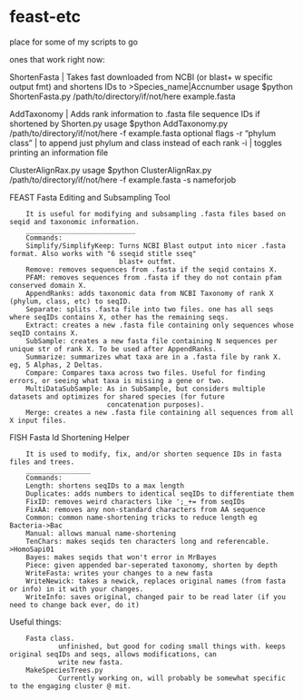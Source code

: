 # feast-etc
place for some of my scripts to go

ones that work right now:

ShortenFasta | Takes fast downloaded from NCBI (or blast+ w specific output fmt) and shortens IDs to >Species_name|Accnumber
        usage $python ShortenFasta.py /path/to/directory/if/not/here example.fasta

AddTaxonomy | Adds rank information to .fasta file sequence IDs if shortened by Shorten.py
        usage $python AddTaxonomy.py /path/to/directory/if/not/here -f example.fasta
	optional flags
	-r “phylum class” | to append just phylum and class instead of each rank
	-i | toggles printing an information file

ClusterAlignRax.py
        usage $python ClusterAlignRax.py /path/to/directory/if/not/here -f example.fasta -s nameforjob





FEAST Fasta Editing and Subsampling Tool

        It is useful for modifying and subsampling .fasta files based on seqid and taxonomic information.
        ___________________________
        Commands:
        Simplify/SimplifyKeep: Turns NCBI Blast output into nicer .fasta format. Also works with "6 sseqid stitle sseq"      
                               blast+ outfmt.
        Remove: removes sequences from .fasta if the seqid contains X.
        PFAM: removes sequences from .fasta if they do not contain pfam conserved domain X.
        AppendRanks: adds taxonomic data from NCBI Taxonomy of rank X (phylum, class, etc) to seqID.
        Separate: splits .fasta file into two files. one has all seqs where seqIDs contains X, other has the remaining seqs.
        Extract: creates a new .fasta file containing only sequences whose seqID contains X.
        SubSample: creates a new fasta file containing N sequences per unique str of rank X. To be used after AppendRanks.
        Summarize: summarizes what taxa are in a .fasta file by rank X. eg, 5 Alphas, 2 Deltas.
        Compare: Compares taxa across two files. Useful for finding errors, or seeing what taxa is missing a gene or two.
        MultiDataSubSample: As in SubSample, but considers multiple datasets and optimizes for shared species (for future 
                            concatenation purposes).
        Merge: creates a new .fasta file containing all sequences from all X input files.
FISH Fasta Id Shortening Helper

        It is used to modify, fix, and/or shorten sequence IDs in fasta files and trees.
        ________________
        Commands:
        Length: shortens seqIDs to a max length
        Duplicates: adds numbers to identical seqIDs to differentiate them
        FixID: removes weird characters like ';_+= from seqIDs
        FixAA: removes any non-standard characters from AA sequence
        Common: common name-shortening tricks to reduce length eg Bacteria->Bac
        Manual: allows manual name-shortening
        TenChars: makes seqids ten characters long and referencable. >HomoSapi01
        Bayes: makes seqids that won't error in MrBayes
        Piece: given appended bar-seperated taxonomy, shorten by depth
        WriteFasta: writes your changes to a new fasta
        WriteNewick: takes a newick, replaces original names (from fasta or info) in it with your changes.
        WriteInfo: saves original, changed pair to be read later (if you need to change back ever, do it)
        
Useful things:

        Fasta class.
                unfinished, but good for coding small things with. keeps original seqIDs and seqs, allows modifications, can 
                write new fasta.
        MakeSpeciesTrees.py
                Currently working on, will probably be somewhat specific to the engaging cluster @ mit.

